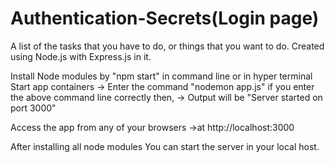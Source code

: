 # Authentication-Secrets(Login page)

A list of the tasks that you have to do, or things that you want to do. Created using Node.js with Express.js in it.

Install Node modules by "npm start" in command line or in hyper terminal
Start app containers
-> Enter the command "nodemon app.js" if you enter the above command line correctly then, -> Output will be "Server started on port 3000"

Access the app from any of your browsers
->at http://localhost:3000

After installing all node modules You can start the server in your local host.

